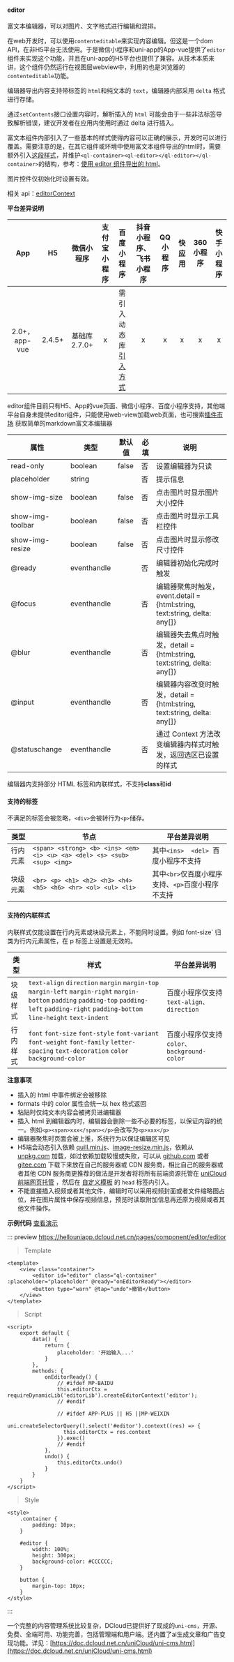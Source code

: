 #### editor

富文本编辑器，可以对图片、文字格式进行编辑和混排。

在web开发时，可以使用`contenteditable`来实现内容编辑。但这是一个dom API，在非H5平台无法使用。于是微信小程序和uni-app的App-vue提供了`editor`组件来实现这个功能，并且在uni-app的H5平台也提供了兼容。从技术本质来讲，这个组件仍然运行在视图层webview中，利用的也是浏览器的`contenteditable`功能。

编辑器导出内容支持带标签的 `html`和纯文本的 `text`，编辑器内部采用 `delta` 格式进行存储。

通过`setContents`接口设置内容时，解析插入的 `html` 可能会由于一些非法标签导致解析错误，建议开发者在应用内使用时通过 delta 进行插入。

富文本组件内部引入了一些基本的样式使得内容可以正确的展示，开发时可以进行覆盖。需要注意的是，在其它组件或环境中使用富文本组件导出的html时，需要额外引入[这段样式](https://github.com/dcloudio/uni-app/blob/master/src/core/view/components/editor/editor.css)，并维护`<ql-container><ql-editor></ql-editor></ql-container>`的结构，参考：[使用 editor 组件导出的 html](https://ask.dcloud.net.cn/article/36205)。

图片控件仅初始化时设置有效。

相关 api：[editorContext](/api/media/editor-context)

**平台差异说明**

|App					|H5			|微信小程序		|支付宝小程序|百度小程序		|抖音小程序、飞书小程序|QQ小程序		|快应用					|360小程序|快手小程序	|
|:-:					|:-:		|:-:					|:-:		    |:-:					|:-:					|:-:				|:-:						|:-:			|:-:			|
|2.0+，app-vue|2.4.5+	|基础库 2.7.0+|x						|需引入动态库[引入方式](https://smartprogram.baidu.com/docs/develop/framework/dynamiclib_use/)					|x							|x				|x				|x				|x				|

editor组件目前只有H5、App的vue页面、微信小程序、百度小程序支持，其他端平台自身未提供editor组件，只能使用web-view加载web页面，也可搜索[插件市场](https://ext.dcloud.net.cn/search?q=%E5%AF%8C%E6%96%87%E6%9C%AC%E7%BC%96%E8%BE%91) 获取简单的markdown富文本编辑器

| 属性 | 类型 | 默认值 | 必填 | 说明 |
| --- | --- | --- | --- | --- |
| read-only | boolean | false | 否 | 设置编辑器为只读 |
| placeholder | string |  | 否 | 提示信息 |
| show-img-size | boolean | false | 否 | 点击图片时显示图片大小控件 |
| show-img-toolbar | boolean | false | 否 | 点击图片时显示工具栏控件 |
| show-img-resize | boolean | false | 否 | 点击图片时显示修改尺寸控件 |
| @ready | eventhandle |  | 否 | 编辑器初始化完成时触发 |
| @focus | eventhandle |  | 否 | 编辑器聚焦时触发，event.detail = {html:string, text:string, delta: any[]} |
| @blur | eventhandle |  | 否 | 编辑器失去焦点时触发，detail = {html:string, text:string, delta: any[]} |
| @input | eventhandle |  | 否 | 编辑器内容改变时触发，detail = {html:string, text:string, delta: any[]} |
| @statuschange | eventhandle |  | 否 | 通过 Context 方法改变编辑器内样式时触发，返回选区已设置的样式 |

编辑器内支持部分 HTML 标签和内联样式，不支持**class**和**id**

#### 支持的标签

不满足的标签会被忽略，`<div>`会被转行为`<p>`储存。

| 类型 | 节点 |平台差异说明 |
| --- | --- |--- |
| 行内元素 | `<span> <strong> <b> <ins> <em> <i> <u> <a> <del> <s> <sub> <sup> <img>` |其中`<ins>  <del> `百度小程序不支持 |
| 块级元素 | `<br> <p> <h1> <h2> <h3> <h4> <h5> <h6> <hr> <ol> <ul> <li>` |其中`<br>`仅百度小程序支持、`<p>`百度小程序不支持|

#### 支持的内联样式

内联样式仅能设置在行内元素或块级元素上，不能同时设置。例如 font-size` 归类为行内元素属性，在 p 标签上设置是无效的。

| 类型 | 样式 |平台差异说明 |
| --- | --- |--- |
| 块级样式 | `text-align` `direction` `margin` `margin-top` `margin-left` `margin-right` `margin-bottom` `padding` `padding-top` `padding-left` `padding-right` `padding-bottom` `line-height` `text-indent` |百度小程序仅支持`text-align、direction`|
| 行内样式 | `font` `font-size` `font-style` `font-variant` `font-weight` `font-family` `letter-spacing` `text-decoration` `color` `background-color` |百度小程序仅支持`color、background-color`|

**注意事项**

* 插入的 html 中事件绑定会被移除
* formats 中的 color 属性会统一以 hex 格式返回
* 粘贴时仅纯文本内容会被拷贝进编辑器
* 插入 html 到编辑器内时，编辑器会删除一些不必要的标签，以保证内容的统一。例如`<p><span>xxx</span></p>`会改写为`<p>xxx</p>`
* 编辑器聚焦时页面会被上推，系统行为以保证编辑区可见
* H5端会动态引入依赖 [quill.min.js](https://unpkg.com/quill@1.3.7/dist/quill.min.js)、[image-resize.min.js](https://unpkg.com/quill-image-resize-mp@3.0.1/image-resize.min.js)，依赖从 [unpkg.com](https://unpkg.com) 加载，如过依赖加载较慢或失败，可以从 [github.com](https://github.com/dcloudio/uni-app/tree/dev/src/core/view/components/editor/quill) 或者 [gitee.com](https://gitee.com/dcloud/uni-app/tree/dev/src/core/view/components/editor/quill) 下载下来放在自己的服务器或 CDN 服务商，相比自己的服务器或者其他 CDN 服务商更推荐的做法是开发者将将所有前端资源托管在 [uniCloud 前端网页托管](https://doc.dcloud.net.cn/uniCloud/hosting.html) ，然后在 [自定义模板](../collocation/manifest?id=h5-template) 的 `head` 标签内引入。
* 不能直接插入视频或者其他文件，编辑时可以采用视频封面或者文件缩略图占位，并在图片属性中保存视频信息，预览时读取附加信息再还原为视频或者其他文件操作。


**示例代码** [查看演示](https://hellouniapp.dcloud.net.cn/pages/component/editor/editor)

::: preview https://hellouniapp.dcloud.net.cn/pages/component/editor/editor
> Template
``` vue
<template>
	<view class="container">
		<editor id="editor" class="ql-container" :placeholder="placeholder" @ready="onEditorReady"></editor>
		<button type="warn" @tap="undo">撤销</button>
	</view>
</template>
``` 
> Script
``` vue
<script>
	export default {
		data() {
			return {
				placeholder: '开始输入...'
			}
		},
		methods: {
			onEditorReady() {
			    // #ifdef MP-BAIDU
			    this.editorCtx = requireDynamicLib('editorLib').createEditorContext('editor');
			    // #endif
			    
			    // #ifdef APP-PLUS || H5 ||MP-WEIXIN
			    uni.createSelectorQuery().select('#editor').context((res) => {
			      this.editorCtx = res.context
			    }).exec()
			    // #endif
			},
			undo() {
				this.editorCtx.undo()
			}
		}
	}
</script>
``` 
> Style
``` vue
<style>
	.container {
		padding: 10px;
	}

	#editor {
		width: 100%;
		height: 300px;
		background-color: #CCCCCC;
	}

	button {
		margin-top: 10px;
	}
</style>
```
:::

一个完整的内容管理系统比较复杂，DCloud已提供好了现成的`uni-cms`，开源、免费、全端可用、功能完善，包括管理端和用户端。还内置了ai生成文章和广告变现功能。详见：[https://doc.dcloud.net.cn/uniCloud/uni-cms.html](https://doc.dcloud.net.cn/uniCloud/uni-cms.html)
